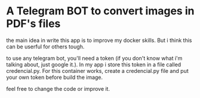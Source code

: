 # A Telegram BOT to convert images in PDF's files


the main idea in write this app is to improve my docker skills. But i think this can be userful for others tough.

to use any telegram bot, you'll need a token (if you don't know what i'm talking about, just google it.). 
In my app i store this token in a file called credencial.py. For this container works, create a credencial.py file and put your own token before build the image.  

feel free to change the code or improve it.